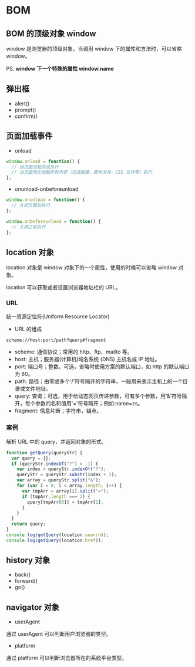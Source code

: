 # BOM

## BOM 的顶级对象 window

window 是浏览器的顶级对象，当调用 window 下的属性和方法时，可以省略 window。

PS. **window 下一个特殊的属性 window.name**

## 弹出框

- alert()
- prompt()
- confirm()

## 页面加载事件

- onload

```js
window.onload = function() {
  // 当页面加载完成执行
  // 当页面完全加载所有内容（包括图像，脚本文件，CSS 文件等）执行
};
```

- onunload-onbeforeunload

```js
window.onunload = function() {
  // 关闭页面后执行
};

window.onbeforeunload = function() {
  // 关闭之前执行
};
```

## location 对象

location 对象是 window 对象下的一个属性，使用的时候可以省略 window 对象。

location 可以获取或者设置浏览器地址栏的 URL。

### URL

统一资源定位符(Uniform Resource Locator)

- URL 的组成

`scheme://host:port/path?query#fragment`

- scheme: 通信协议；常用的 http、ftp、mailto 等。
- host: 主机；服务器(计算机)域名系统 (DNS) 主机名或 IP 地址。
- port: 端口号；整数，可选，省略时使用方案的默认端口，如 http 的默认端口为 80。
- path: 路径；由零或多个'/'符号隔开的字符串，一般用来表示主机上的一个目录或文件地址。
- query: 查询；可选，用于给动态网页传递参数，可有多个参数，用'&'符号隔开，每个参数的名和值用'='符号隔开；例如:name=zs。
- fragment: 信息片断；字符串，锚点。

### 案例

解析 URL 中的 query，并返回对象的形式。

```js
function getQuery(queryStr) {
  var query = {};
  if (queryStr.indexOf("?") > -1) {
    var index = queryStr.indexOf("?");
    queryStr = queryStr.substr(index + 1);
    var array = queryStr.split("&");
    for (var i = 0; i < array.length; i++) {
      var tmpArr = array[i].split("=");
      if (tmpArr.length === 2) {
        query[tmpArr[0]] = tmpArr[1];
      }
    }
  }
  return query;
}
console.log(getQuery(location.search));
console.log(getQuery(location.href));
```

## history 对象

- back()
- forward()
- go()

## navigator 对象

- userAgent

通过 userAgent 可以判断用户浏览器的类型。

- platform

通过 platform 可以判断浏览器所在的系统平台类型。

